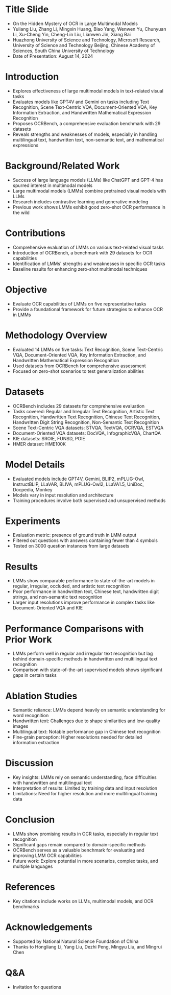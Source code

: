 # Title Slide
- On the Hidden Mystery of OCR in Large Multimodal Models
- Yuliang Liu, Zhang Li, Mingxin Huang, Biao Yang, Wenwen Yu, Chunyuan Li, Xu-Cheng Yin, Cheng-Lin Liu, Lianwen Jin, Xiang Bai
- Huazhong University of Science and Technology, Microsoft Research, University of Science and Technology Beijing, Chinese Academy of Sciences, South China University of Technology
- Date of Presentation: August 14, 2024

# Introduction
- Explores effectiveness of large multimodal models in text-related visual tasks
- Evaluates models like GPT4V and Gemini on tasks including Text Recognition, Scene Text-Centric VQA, Document-Oriented VQA, Key Information Extraction, and Handwritten Mathematical Expression Recognition
- Proposes OCRBench, a comprehensive evaluation benchmark with 29 datasets
- Reveals strengths and weaknesses of models, especially in handling multilingual text, handwritten text, non-semantic text, and mathematical expressions

# Background/Related Work
- Success of large language models (LLMs) like ChatGPT and GPT-4 has spurred interest in multimodal models
- Large multimodal models (LMMs) combine pretrained visual models with LLMs
- Research includes contrastive learning and generative modeling
- Previous work shows LMMs exhibit good zero-shot OCR performance in the wild

# Contributions
- Comprehensive evaluation of LMMs on various text-related visual tasks
- Introduction of OCRBench, a benchmark with 29 datasets for OCR capabilities
- Identification of LMMs' strengths and weaknesses in specific OCR tasks
- Baseline results for enhancing zero-shot multimodal techniques

# Objective
- Evaluate OCR capabilities of LMMs on five representative tasks
- Provide a foundational framework for future strategies to enhance OCR in LMMs

# Methodology Overview
- Evaluated 14 LMMs on five tasks: Text Recognition, Scene Text-Centric VQA, Document-Oriented VQA, Key Information Extraction, and Handwritten Mathematical Expression Recognition
- Used datasets from OCRBench for comprehensive assessment
- Focused on zero-shot scenarios to test generalization abilities

# Datasets
- OCRBench includes 29 datasets for comprehensive evaluation
- Tasks covered: Regular and Irregular Text Recognition, Artistic Text Recognition, Handwritten Text Recognition, Chinese Text Recognition, Handwritten Digit String Recognition, Non-Semantic Text Recognition
- Scene Text-Centric VQA datasets: STVQA, TextVQA, OCRVQA, ESTVQA
- Document-Oriented VQA datasets: DocVQA, InfographicVQA, ChartQA
- KIE datasets: SROIE, FUNSD, POIE
- HMER dataset: HME100K

# Model Details
- Evaluated models include GPT4V, Gemini, BLIP2, mPLUG-Owl, InstructBLIP, LLaVAR, BLIVA, mPLUG-Owl2, LLaVA1.5, UniDoc, Docpedia, Monkey
- Models vary in input resolution and architecture
- Training procedures involve both supervised and unsupervised methods

# Experiments
- Evaluation metric: presence of ground truth in LMM output
- Filtered out questions with answers containing fewer than 4 symbols
- Tested on 3000 question instances from large datasets

# Results
- LMMs show comparable performance to state-of-the-art models in regular, irregular, occluded, and artistic text recognition
- Poor performance in handwritten text, Chinese text, handwritten digit strings, and non-semantic text recognition
- Larger input resolutions improve performance in complex tasks like Document-Oriented VQA and KIE

# Performance Comparisons with Prior Work
- LMMs perform well in regular and irregular text recognition but lag behind domain-specific methods in handwritten and multilingual text recognition
- Comparison with state-of-the-art supervised models shows significant gaps in certain tasks

# Ablation Studies
- Semantic reliance: LMMs depend heavily on semantic understanding for word recognition
- Handwritten text: Challenges due to shape similarities and low-quality images
- Multilingual text: Notable performance gap in Chinese text recognition
- Fine-grain perception: Higher resolutions needed for detailed information extraction

# Discussion
- Key insights: LMMs rely on semantic understanding, face difficulties with handwritten and multilingual text
- Interpretation of results: Limited by training data and input resolution
- Limitations: Need for higher resolution and more multilingual training data

# Conclusion
- LMMs show promising results in OCR tasks, especially in regular text recognition
- Significant gaps remain compared to domain-specific methods
- OCRBench serves as a valuable benchmark for evaluating and improving LMM OCR capabilities
- Future work: Explore potential in more scenarios, complex tasks, and multiple languages

# References
- Key citations include works on LLMs, multimodal models, and OCR benchmarks

# Acknowledgements
- Supported by National Natural Science Foundation of China
- Thanks to Hongliang Li, Yang Liu, Dezhi Peng, Mingyu Liu, and Mingrui Chen

# Q&A
- Invitation for questions
